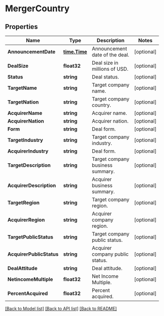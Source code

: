 # MergerCountry

## Properties

Name | Type | Description | Notes
------------ | ------------- | ------------- | -------------
**AnnouncementDate** | [**time.Time**](time.Time.md) | Announcement date of the deal. | [optional] 
**DealSize** | **float32** | Deal size in millions of USD. | [optional] 
**Status** | **string** | Deal status. | [optional] 
**TargetName** | **string** | Target company name. | [optional] 
**TargetNation** | **string** | Target company country. | [optional] 
**AcquirerName** | **string** | Acquirer name. | [optional] 
**AcquirerNation** | **string** | Acquirer nation. | [optional] 
**Form** | **string** | Deal form. | [optional] 
**TargetIndustry** | **string** | Target company industry. | [optional] 
**AcquirerIndustry** | **string** | Deal form. | [optional] 
**TargetDescription** | **string** | Target company business summary. | [optional] 
**AcquirerDescription** | **string** | Acquirer business summary. | [optional] 
**TargetRegion** | **string** | Target company region. | [optional] 
**AcquirerRegion** | **string** | Acquirer company region. | [optional] 
**TargetPublicStatus** | **string** | Target company public status. | [optional] 
**AcquirerPublicStatus** | **string** | Acquirer company public status. | [optional] 
**DealAttitude** | **string** | Deal attitude. | [optional] 
**NetincomeMultiple** | **float32** | Net Income Multiple. | [optional] 
**PercentAcquired** | **float32** | Percent acquired. | [optional] 

[[Back to Model list]](../README.md#documentation-for-models) [[Back to API list]](../README.md#documentation-for-api-endpoints) [[Back to README]](../README.md)


